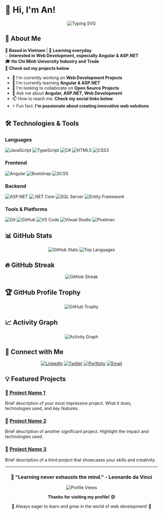# 👋 Hi, I'm An!

<div align="center">
  <img src="https://readme-typing-svg.herokuapp.com?font=Fira+Code&pause=1000&color=2E9EF7&center=true&vCenter=true&width=435&lines=Web+Developer;Angular+%26+ASP.NET+Enthusiast;Always+learning+everyday;Based+in+Vietnam" alt="Typing SVG" />
</div>

## 🚀 About Me

📍 **Based in Vietnam** | 🧠 **Learning everyday**  
💡 **Interested in Web Development, especially Angular & ASP.NET**  
🎓 **Ho Chi Minh University Industry and Trade**  
📂 **Check out my projects below**

- 🔭 I'm currently working on **Web Development Projects**
- 🌱 I'm currently learning **Angular & ASP.NET**
- 👯 I'm looking to collaborate on **Open Source Projects**
- 💬 Ask me about **Angular, ASP.NET, Web Development**
- 📫 How to reach me: **Check my social links below**
- ⚡ Fun fact: **I'm passionate about creating innovative web solutions**

## 🛠️ Technologies & Tools

### Languages
![JavaScript](https://img.shields.io/badge/-JavaScript-F7DF1E?style=flat-square&logo=javascript&logoColor=black)
![TypeScript](https://img.shields.io/badge/-TypeScript-3178C6?style=flat-square&logo=typescript&logoColor=white)
![C#](https://img.shields.io/badge/-C%23-239120?style=flat-square&logo=c-sharp&logoColor=white)
![HTML5](https://img.shields.io/badge/-HTML5-E34F26?style=flat-square&logo=html5&logoColor=white)
![CSS3](https://img.shields.io/badge/-CSS3-1572B6?style=flat-square&logo=css3&logoColor=white)

### Frontend
![Angular](https://img.shields.io/badge/-Angular-DD0031?style=flat-square&logo=angular&logoColor=white)
![Bootstrap](https://img.shields.io/badge/-Bootstrap-7952B3?style=flat-square&logo=bootstrap&logoColor=white)
![SCSS](https://img.shields.io/badge/-SCSS-CF649A?style=flat-square&logo=sass&logoColor=white)

### Backend
![ASP.NET](https://img.shields.io/badge/-ASP.NET-512BD4?style=flat-square&logo=dotnet&logoColor=white)
![.NET Core](https://img.shields.io/badge/-.NET%20Core-512BD4?style=flat-square&logo=dotnet&logoColor=white)
![SQL Server](https://img.shields.io/badge/-SQL%20Server-CC2927?style=flat-square&logo=microsoft-sql-server&logoColor=white)
![Entity Framework](https://img.shields.io/badge/-Entity%20Framework-512BD4?style=flat-square&logo=dotnet&logoColor=white)

### Tools & Platforms
![Git](https://img.shields.io/badge/-Git-F05032?style=flat-square&logo=git&logoColor=white)
![GitHub](https://img.shields.io/badge/-GitHub-181717?style=flat-square&logo=github&logoColor=white)
![VS Code](https://img.shields.io/badge/-VS%20Code-007ACC?style=flat-square&logo=visual-studio-code&logoColor=white)
![Visual Studio](https://img.shields.io/badge/-Visual%20Studio-5C2D91?style=flat-square&logo=visual-studio&logoColor=white)
![Postman](https://img.shields.io/badge/-Postman-FF6C37?style=flat-square&logo=postman&logoColor=white)

## 📊 GitHub Stats

<div align="center">
  <img src="https://github-readme-stats.vercel.app/api?username=minhancr123&show_icons=true&theme=radical&hide_border=true&count_private=true" alt="GitHub Stats" />
  <img src="https://github-readme-stats.vercel.app/api/top-langs/?username=minhancr123&layout=compact&theme=radical&hide_border=true" alt="Top Languages" />
</div>

## 🔥 GitHub Streak

<div align="center">
  <img src="https://github-readme-streak-stats.herokuapp.com/?user=minhancr123&theme=radical&hide_border=true" alt="GitHub Streak" />
</div>

## 🏆 GitHub Profile Trophy

<div align="center">
  <img src="https://github-profile-trophy.vercel.app/?username=minhancr123&theme=radical&no-frame=true&no-bg=false&margin-w=4&row=1" alt="GitHub Trophy" />
</div>

## 📈 Activity Graph

<div align="center">
  <img src="https://github-readme-activity-graph.vercel.app/graph?username=minhancr123&theme=react-dark&hide_border=true&area=true" alt="Activity Graph" />
</div>

## 🤝 Connect with Me

<div align="center">
  
[![LinkedIn](https://img.shields.io/badge/-LinkedIn-0077B5?style=for-the-badge&logo=linkedin&logoColor=white)](https://linkedin.com/in/your-linkedin)
[![Twitter](https://img.shields.io/badge/-Twitter-1DA1F2?style=for-the-badge&logo=twitter&logoColor=white)](https://twitter.com/your-twitter)
[![Portfolio](https://img.shields.io/badge/-Portfolio-000000?style=for-the-badge&logo=react&logoColor=white)](https://your-portfolio.com)
[![Email](https://img.shields.io/badge/-Email-D14836?style=for-the-badge&logo=gmail&logoColor=white)](mailto:your-email@example.com)

</div>

## 💡 Featured Projects

### 🌟 [Project Name 1](https://github.com/minhancr123/project1)
Brief description of your most impressive project. What it does, technologies used, and key features.

### 🌟 [Project Name 2](https://github.com/minhancr123/project2)
Brief description of another significant project. Highlight the impact and technologies used.

### 🌟 [Project Name 3](https://github.com/minhancr123/project3)
Brief description of a third project that showcases your skills and creativity.

---

<div align="center">
  <h3>💫 "Learning never exhausts the mind." - Leonardo da Vinci</h3>
  
  ![Profile Views](https://komarev.com/ghpvc/?username=minhancr123&color=blueviolet&style=flat-square)
  
  **Thanks for visiting my profile! 😊**
  
  🌟 Always eager to learn and grow in the world of web development! 🌟
</div>

